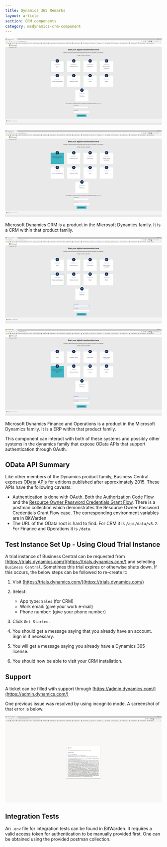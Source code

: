 ```yaml
---
title: Dynamics 365 Remarks
layout: article
section: CRM components
category: msdynamics-crm-component
---
```


![](img/DynamicsCrm1.png)

![](img/DynamicsCrm2.png)

Microsoft Dynamics CRM is a product in the Microsoft Dynamics family.  It is a
CRM within that product family.

![](img/DynamicsOps1.png)

![](img/DynamicsOps2.png)

Microsoft Dynamics Finance and Operations is a product in the Microsoft Dynamics family.  It is a
ERP within that product family.

This component can interact with both of these systems and possibly other systems in the dynamics family that expose OData APIs that support authentication through OAuth.

## OData API Summary

Like other members of the Dynamics product family, Business Central exposes
[OData APIs](http://www.odata.org/documentation/) for editions published after
approximately 2015.  These APIs have the following caveats:

* Authentication is done with OAuth.  Both the [Authorization Code Flow](https://tools.ietf.org/html/rfc6749#section-1.3.1) and the [Resource Owner Password Credentials Grant Flow](https://tools.ietf.org/html/rfc6749#section-1.3.3).  There is a postman collection which demonstrates the Resource Owner Password Credentials Grant Flow case.  The corresponding environment variables are in BitWarden
* The URL of the OData root  is hard to find.  For CRM it is `/api/data/v8.2`.  For Finance and Operations it is `/data`.

## Test Instance Set Up - Using Cloud Trial Instance
A trial instance of Business Central can be requested from
[https://trials.dynamics.com/](https://trials.dynamics.com/) and selecting `Business Central`.  Sometimes this
trial expires or otherwise shuts down.  If this occurs, the below steps can be
followed to re-create it:

1. Visit [https://trials.dynamics.com/](https://trials.dynamics.com/)
2. Select:
   * App type: `Sales` (for CRM)
   * Work email: (give your work e-mail)
   * Phone number: (give your phone number)

3. Click `Get Started`.
4. You should get a message saying that you already have an account.  Sign in if
necessary.
5. You will get a message saying you already have a Dynamics 365 license.
8. You should now be able to visit your CRM installation.

## Support
A ticket can be filled with support through [https://admin.dynamics.com/](https://admin.dynamics.com/)

One previous issue was resolved by using incognito mode.  A screenshot of that error is below.

![](img/DynamicsError.png)

## Integration Tests
An `.env` file for integration tests can be found in BitWarden.  It requires a valid access token for authentication to be manually provided first.  One can be obtained using the provided postman collection.
